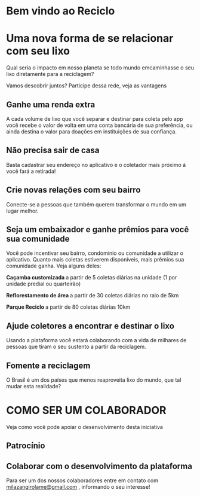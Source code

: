 # Bem vindo ao Reciclo

# Uma nova forma de se relacionar com seu lixo

Qual seria o impacto em nosso planeta se todo mundo emcaminhasse o seu lixo diretamente para a reciclagem?

Vamos descobrir juntos?
Participe dessa rede, veja as vantagens

## Ganhe uma renda extra

A cada volume de lixo que você separar e destinar para coleta pelo app você recebe o valor de volta em uma conta bancária de sua preferência, ou ainda destina o valor para doações em instituições de sua confiança.

## Não precisa sair de casa

Basta cadastrar seu endereço no aplicativo e o coletador mais próximo á você fará a retirada!

## Crie novas relações com seu bairro

Conecte-se a pessoas que também querem transformar o mundo em um lugar melhor.

## Seja um embaixador e ganhe prêmios para você sua comunidade

Você pode incentivar seu bairro, condomínio ou comunidade a utilizar o aplicativo. Quanto mais coletas estiverem disponíveis, mais prẽmios sua comunidade ganha. Veja alguns deles:

<b> Caçamba customizada </b> a partir de 5 coletas diárias na unidade (1 por unidade predial ou quarteirão)

<b> Reflorestamento de área </b> a partir de 30 coletas diárias no raio de 5km

<b> Parque Reciclo </b> a partir de 80 coletas diárias 10km

## Ajude coletores a encontrar e destinar o lixo

Usando a plataforma você estará colaborando com a vida de milhares de pessoas que tiram o seu sustento a partir da reciclagem.

## Fomente a reciclagem

O Brasil é um dos países que menos reaproveita lixo do mundo, que tal mudar esta realidade?


# COMO SER UM COLABORADOR

Veja como você pode apoiar o desenvolvimento desta iniciativa

## Patrocínio

## Colaborar com o desenvolvimento da plataforma

Para ser um dos nossos colaboradores entre em contato com milazangirolame@gmail.com , informando o seu interesse!


